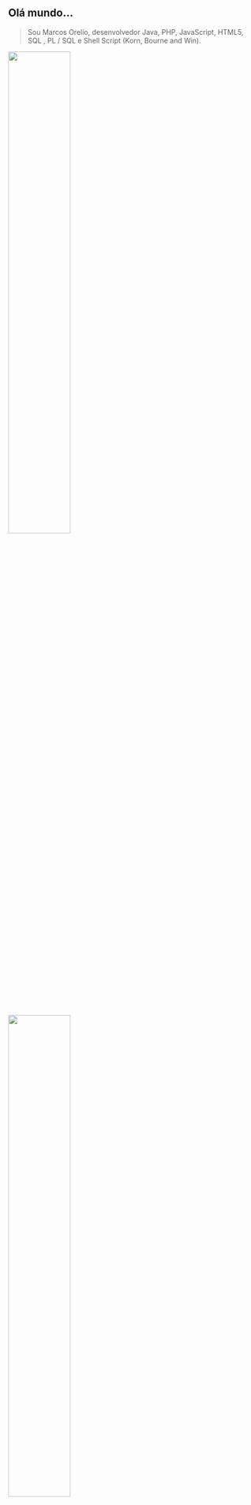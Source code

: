 ## Olá mundo...
> Sou Marcos Orelio, desenvolvedor Java, PHP, JavaScript, HTML5, SQL , PL / SQL e Shell Script (Korn, Bourne and Win).

<a href="#">
  <img src="http://tiny.cc/pr2zuz" width="50%"/>
  <img src="http://tiny.cc/rr2zuz" width="50%"/>
</a>

[![](http://tiny.cc/sr2zuz)](mailto:bw.marcos@gmail.com)
[![](http://tiny.cc/tr2zuz)](https://www.linkedin.com/in/marcosorelio)
